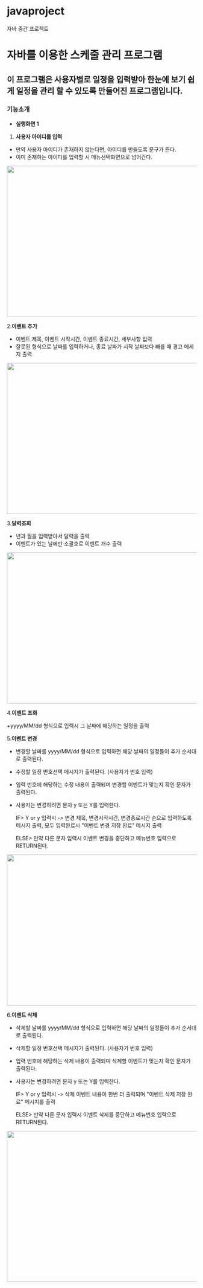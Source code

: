 # javaproject
자바 중간 프로젝트

# 자바를 이용한 스케줄 관리 프로그램

이 프로그램은 사용자별로 일정을 입력받아 한눈에 보기 쉽게 일정을 관리 할 수 있도록 만들어진 프로그램입니다.
-----------
### 기능소개
+ **실행화면 1**

1. **사용자 아이디를 입력**
+ 만약 사용자 아이디가 존재하지 않는다면, 아이디를 만들도록 문구가 뜬다.
+ 이미 존재하는 아이디를 입력할 시 메뉴선택화면으로 넘어간다.
<img src = "https://github.com/user-attachments/assets/70a05f0d-9925-4b1c-9212-34beee27c4ff" width = "800" height="400"/>





2.**이벤트 추가**
+ 이벤트 제목, 이벤트 시작시간, 이벤트 종료시간, 세부사항 입력
+ 잘못된 형식으로 날짜를 입력하거나, 종료 날짜가 시작 날짜보다 빠를 때 경고 메세지 출력

<img src = "https://github.com/user-attachments/assets/1ade8339-2bf4-4b03-a8f6-b453c4162427" width = "800" height="400"/>




3.**달력조회**

+ 년과 월을 입력받아서 달력을 출력
+ 이벤트가 있는 날에만 소괄호로 이벤트 개수 출력
<img src = "https://github.com/user-attachments/assets/a745e6e1-9ee6-4dc1-92c1-e1e816f25afc" width = "800" height="400"/>





4.**이벤트 조회**


+yyyy/MM/dd 형식으로 입력시 그 날짜에 해당하는 일정을 출력


5.**이벤트 변경**

+ 변경할 날짜를 yyyy/MM/dd 형식으로 입력하면 해당 날짜의 일정들이 추가 순서대로 출력된다.
+ 수정할 일정 번호선택 메시지가 출력된다. (사용자가 번호 입력)
+ 입력 번호에 해당하는 수정 내용이 출력되며 변경할 이벤트가 맞는지 확인 문자가 출력된다.
+ 사용자는 변경하려면 문자 y 또는 Y를 입력한다.

  
  IF> Y or y 입력시 -> 변경 제목, 변경시작시간, 변경종료시간 순으로 입력하도록 메시지 출력, 모두 입력완료시 "이벤트 변경 저장 완료" 메시지 출력


  
  ELSE> 만약 다른 문자 입력시 이벤트 변경을 중단하고 메뉴번호 입력으로 RETURN된다.
<img src = "https://github.com/user-attachments/assets/239103b9-0c61-4929-88e6-86f931079841" width = "800" height="400"/>



6.**이벤트 삭제**

+ 삭제할 날짜를 yyyy/MM/dd 형식으로 입력하면 해당 날짜의 일정들이 추가 순서대로 출력된다.
+ 삭제할 일정 번호선택 메시지가 출력된다. (사용자가 번호 입력)
+ 입력 번호에 해당하는 삭제 내용이 출력되며 삭제할 이벤트가 맞는지 확인 문자가 출력된다.
+ 사용자는 변경하려면 문자 y 또는 Y를 입력한다.

  
   IF> Y or y 입력시 -> 삭제 이벤트 내용이 한번 더 출력되며 "이벤트 삭제 저장 완료" 메시지를 출력

  
	 ELSE> 만약 다른 문자 입력시 이벤트 삭제를 중단하고 메뉴번호 입력으로 RETURN된다.
<img src = "https://github.com/user-attachments/assets/86be9025-45eb-48f0-8989-cde4f9609f6d" width = "800" height="400"/>


